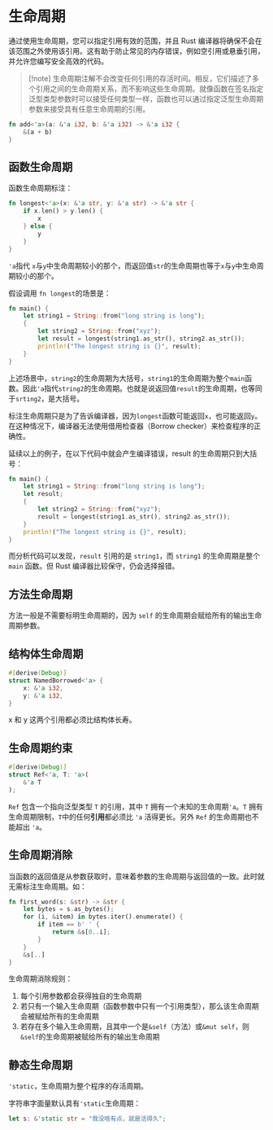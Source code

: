# 生命周期

通过使用生命周期，您可以指定引用有效的范围，并且 Rust 编译器将确保不会在该范围之外使用该引用。这有助于防止常见的内存错误，例如空引用或悬垂引用，并允许您编写安全高效的代码。

> [!note] 生命周期注解不会改变任何引用的存活时间。相反，它们描述了多个引用之间的生命周期关系，而不影响这些生命周期。就像函数在签名指定泛型类型参数时可以接受任何类型一样，函数也可以通过指定泛型生命周期参数来接受具有任意生命周期的引用。

```rust
fn add<'a>(a: &'a i32, b: &'a i32) -> &'a i32 {
    &(a + b)
}
```


## 函数生命周期

函数生命周期标注：

```rust
fn longest<'a>(x: &'a str, y: &'a str) -> &'a str {
    if x.len() > y.len() {
        x
    } else {
        y
    }
}
```

`'a`指代 `x`与`y`中生命周期较小的那个，而返回值`str`的生命周期也等于`x`与`y`中生命周期较小的那个。

假设调用 `fn longest`的场景是：
```rust
fn main() {
    let string1 = String::from("long string is long");
    {
        let string2 = String::from("xyz");
        let result = longest(string1.as_str(), string2.as_str());
        println!("The longest string is {}", result);
    }
}
```

上述场景中，`string2`的生命周期为大括号，`string1`的生命周期为整个`main`函数。因此`'a`指代`string2`的生命周期。也就是说返回值`result`的生命周期，也等同于`srting2`，是大括号。

标注生命周期只是为了告诉编译器，因为`longest`函数可能返回`x`，也可能返回`y`。在这种情况下，编译器无法使用借用检查器（Borrow checker）来检查程序的正确性。

延续以上的例子，在以下代码中就会产生编译错误，result 的生命周期只到大括号：
```rust
fn main() {
    let string1 = String::from("long string is long");
    let result;
    {
        let string2 = String::from("xyz");
        result = longest(string1.as_str(), string2.as_str());
    }
    println!("The longest string is {}", result);
}
```

而分析代码可以发现，`result` 引用的是 `string1`，而 `string1` 的生命周期是整个 `main` 函数。但 Rust 编译器比较保守，仍会选择报错。

## 方法生命周期

方法一般是不需要标明生命周期的，因为 `self` 的生命周期会赋给所有的输出生命周期参数。

## 结构体生命周期

```rust
#[derive(Debug)]
struct NamedBorrowed<'a> {
    x: &'a i32,
    y: &'a i32,
}
```

x 和 y 这两个引用都必须比结构体长寿。

## 生命周期约束

```rust
#[derive(Debug)]
struct Ref<'a, T: 'a>(
    &'a T
);
```

`Ref` 包含一个指向泛型类型 `T` 的引用，其中  `T` 拥有一个未知的生命周期`'a`。`T` 拥有生命周期限制，`T`中的任何**引用**都必须比 `'a` 活得更长。另外 `Ref` 的生命周期也不能超出 `'a`。

## 生命周期消除

当函数的返回值是从参数获取时，意味着参数的生命周期与返回值的一致。此时就无需标注生命周期。如：

```rust
fn first_word(s: &str) -> &str {
    let bytes = s.as_bytes();
    for (i, &item) in bytes.iter().enumerate() {
        if item == b' ' {
            return &s[0..i];
        }
    }
    &s[..]
}
```

生命周期消除规则：

1. 每个引用参数都会获得独自的生命周期
2. 若只有一个输入生命周期（函数参数中只有一个引用类型），那么该生命周期会被赋给所有的生命周期
3. 若存在多个输入生命周期，且其中一个是`&self`（方法）或`&mut self`，则`&self`的生命周期被赋给所有的输出生命周期

## 静态生命周期

`'static`，生命周期为整个程序的存活周期。

字符串字面量默认具有`'static`生命周期：

```rust
let s: &'static str = "我没啥有点，就是活得久";
```